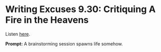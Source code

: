 # Writing Excuses 9.30: Critiquing A Fire in the Heavens 

Listen [here](http://www.writingexcuses.com/2014/07/20/writing-excuses-9-30-critiquing-a-fire-in-the-heavens/). 

**Prompt:** A brainstorming session spawns life somehow.